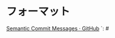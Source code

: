 # フォーマット
[Semantic Commit Messages · GitHub](https://gist.github.com/joshbuchea/6f47e86d2510bce28f8e7f42ae84c716)
`<Type>: <Emoji> #<Issue Number> <Title>

# コミットメッセージ
```
feat: A new feature fix: A bug fix docs: Documentation only changes style: Changes that do not affect the meaning of the code (white-space, formatting, missing semi-colons, etc) refactor: A code change that neither fixes a bug nor adds a feature perf: A code change that improves performance test: Adding missing or correcting existing tests chore: Changes to the build process or auxiliary tools and libraries such as documentation generation
```
-   feat: 新しい機能
-   fix: バグの修正
-   docs: ドキュメントのみの変更
-   style: 空白、フォーマット、セミコロン追加など
-   refactor: 仕様に影響がないコード改善(リファクタ)
-   perf: パフォーマンス向上関連
-   test: テスト関連
-   chore: ビルド、補助ツール、ライブラリ関連

# 注意
- 同じメッセージを使うのは良くない。
	- 何の変更なのかを明確に。また、別の意味のコミットなのに同じコミットメッセージが重複すると、コミットが重複しておかしいことをしているような感じになる。

# 参考資料
- [Gitのコミットメッセージの書き方（2023年ver.）](https://zenn.dev/itosho/articles/git-commit-message-2023)
- [僕が考える最強のコミットメッセージの書き方 - Qiita](https://qiita.com/konatsu_p/items/dfe199ebe3a7d2010b3e)